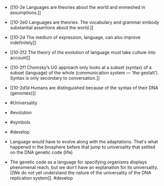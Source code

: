 - [[10-2e Languages are theories about the world and enmeshed in assumptions.]]
- [[10-2e0 Languages are theories. The vocabulary and grammar embody substantial assertions about the world.]]
- [[10-2d The medium of expression, language, can also improve indefinitely]]
- [[10-2f2 The theory of the evolution of language must take culture into account]]
- [[10-2f1 Chomsky’s UG approach only looks at a subset (syntax) of a subset (language) of the whole (communication system — ‘the gestalt’). Syntax is only secondary to conversation.]]

- [[10-2d1d Humans are distinguished because of the syntax of their DNA (genomes)]]

- #Universality
- #evolution
- #symbols
- #develop

- Language would have to evolve along with the adaptations. That's what happened in the biosphere before that jump to universality that settled on the DNA genetic code (life)
- The genetic code as a language for specifying organisms displays phenomenal reach, but we don’t have an explanation for its universality. [[We do not yet understand the nature of the universality of the DNA replication system]]. #develop 